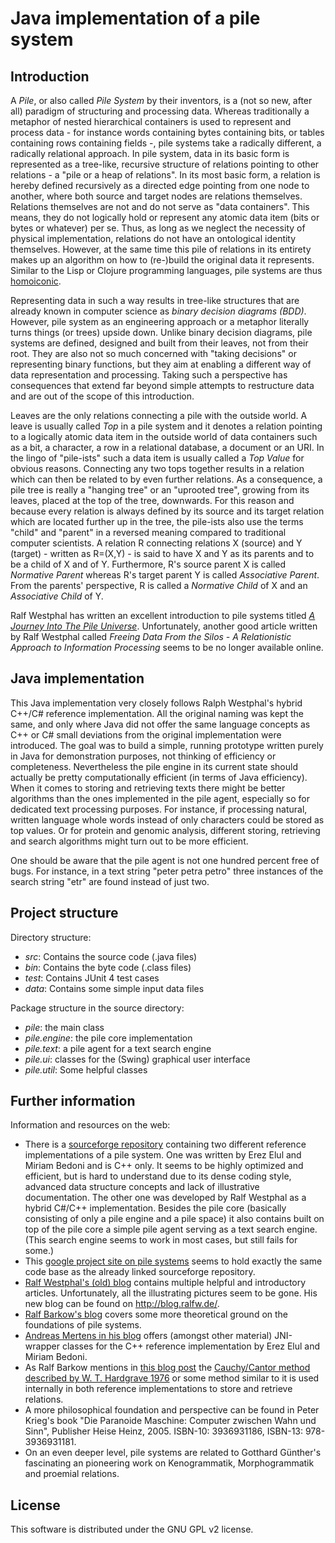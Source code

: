Java implementation of a pile system
====================================
Introduction
------------
A _Pile_, or also called _Pile System_ by their inventors, is a (not so new, after all) paradigm of structuring and processing data. Whereas traditionally a metaphor of nested hierarchical containers is used to represent and process data - for instance words containing bytes containing bits, or tables containing rows containing fields -, pile systems take a radically different, a radically relational approach. In pile system, data in its basic form is represented as a tree-like, recursive structure of relations pointing to other relations - a "pile or a heap of relations". In its most basic form, a relation is hereby defined recursively as a directed edge pointing from one node to another, where both source and target nodes are relations themselves. Relations themselves are not and do not serve as "data containers". This means, they do not logically hold or represent any atomic data item (bits or bytes or whatever) per se. Thus, as long as we neglect the necessity of physical implementation, relations do not have an ontological identity themselves. However, at the same time this pile of relations in its entirety makes up an algorithm on how to (re-)build the original data it represents. Similar to the Lisp or Clojure programming languages, pile systems are thus [homoiconic](http://en.wikipedia.org/wiki/Homoiconicity).

Representing data in such a way results in tree-like structures that are already known in computer science as _binary decision diagrams (BDD)_. However, pile system as an engineering approach or a metaphor literally turns things (or trees) upside down. Unlike binary decision diagrams, pile systems are defined, designed and built from their leaves, not from their root. They are also not so much concerned with "taking decisions" or representing binary functions, but they aim at enabling a different way of data representation and processing. Taking such a perspective has consequences that extend far beyond simple attempts to restructure data and are out of the scope of this introduction.

Leaves are the only relations connecting a pile with the outside world. A leave is usually called _Top_ in a pile system and it denotes a relation pointing to a logically atomic data item in the outside world of data containers such as a bit, a character, a row in a relational database, a document or an URI. In the lingo of "pile-ists" such a data item is usually called a _Top Value_ for obvious reasons. Connecting any two tops together results in a relation which can then be related to by even further relations. As a consequence, a pile tree is really a "hanging tree" or an "uprooted tree", growing from its leaves, placed at the top of the tree, downwards. For this reason and because every relation is always defined by its source and its target relation which are located further up in the tree, the pile-ists also use the terms "child" and "parent" in a reversed meaning compared to traditional computer scientists. A relation R connecting relations X (source) and Y (target) - written as R=(X,Y) - is said to have X and Y as its parents and to be a child of X and of Y. Furthermore, R's source parent X is called _Normative Parent_ whereas R's target parent Y is called _Associative Parent_. From the parents' perspective, R is called a _Normative Child_ of X and an _Associative Child_ of Y.

Ralf Westphal has written an excellent introduction to pile systems titled [_A Journey Into The Pile Universe_](http://www.lawsofform.de/wp-content/uploads/2006/05/RalfWestphalBlog.pdf). Unfortunately, another good article written by Ralf Westphal called _Freeing Data From the Silos - A Relationistic Approach to Information Processing_ seems to be no longer available online.

Java implementation
-------------------
This Java implementation very closely follows Ralph Westphal's hybrid C++/C# reference implementation. All the original naming was kept the same, and only where Java did not offer the same language concepts as C++ or C# small deviations from the original implementation were introduced. The goal was to build a simple, running prototype written purely in Java for demonstration purposes, not thinking of efficiency or completeness. Nevertheless the pile engine in its current state should actually be pretty computationally efficient (in terms of Java efficiency). When it comes to storing and retrieving texts there might be better algorithms than the ones implemented in the pile agent, especially so for dedicated text processing purposes. For instance, if processing natural, written language whole words instead of only characters could be stored as top values. Or for protein and genomic analysis, different storing, retrieving and search algorithms might turn out to be more efficient.

One should be aware that the pile agent is not one hundred percent free of bugs. For instance, in a text string "peter petra petro" three instances of the search string "etr" are found instead of just two.

Project structure
-----------------
Directory structure:
* _src_: Contains the source code (.java files)
* _bin_: Contains the byte code (.class files)
* _test_: Contains JUnit 4 test cases
* _data_: Contains some simple input data files

Package structure in the source directory:
* _pile_: the main class
* _pile.engine_: the pile core implementation
* _pile.text_: a pile agent for a text search engine
* _pile.ui_: classes for the (Swing) graphical user interface
* _pile.util_: Some helpful classes

Further information
-------------------
Information and resources on the web:
* There is a [sourceforge repository](http://sourceforge.net/projects/pileworks/) containing two different reference implementations of a pile system. One was written by Erez Elul and Miriam Bedoni and is C++ only. It seems to be highly optimized and efficient, but is hard to understand due to its dense coding style, advanced data structure concepts and lack of illustrative documentation. The other one was developed by Ralf Westphal as a hybrid C#/C++ implementation. Besides the pile core (basically consisting of only a pile engine and a pile space) it also contains built on top of the pile core a simple pile agent serving as a text search engine. (This search engine seems to work in most cases, but still fails for some.)
* This [google project site on pile systems](http://code.google.com/p/pile/) seems to hold exactly the same code base as the already linked sourceforge repository.
* [Ralf Westphal's (old) blog](http://weblogs.asp.net/ralfw/archive/tags/Pile/default.aspx) contains multiple helpful and introductory articles. Unfortunately, all the illustrating pictures seem to be gone. His new blog can be found on http://blog.ralfw.de/.
* [Ralf Barkow's blog](http://ralfbarkow.wordpress.com/) covers some more theoretical ground on the foundations of pile systems.
* [Andreas Mertens in his blog](http://www.lawsofform.de/pile/) offers (amongst other material) JNI-wrapper classes for the C++ reference implementation by Erez Elul and Miriam Bedoni.
* As Ralf Barkow mentions in [this blog post](http://ralfbarkow.wordpress.com/2006/06/21/the-cauchycantor-diagonal-method/) the [Cauchy/Cantor method described by W. T. Hardgrave 1976](http://dl.acm.org/citation.cfm?doid=942574.807126) or some method similar to it is used internally in both reference implementations to store and retrieve relations.
* A more philosophical foundation and perspective can be found in Peter Krieg's book "Die Paranoide Maschine: Computer zwischen Wahn und Sinn", Publisher Heise Heinz, 2005. ISBN-10: 3936931186, ISBN-13: 978-3936931181. 
* On an even deeper level, pile systems are related to Gotthard Günther's fascinating an pioneering work on Kenogrammatik, Morphogrammatik and proemial relations.

License
-------
This software is distributed under the GNU GPL v2 license.